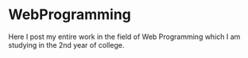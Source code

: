 # WebProgramming
Here I post my entire work in the field of Web Programming which I am studying in the 2nd year of college.
